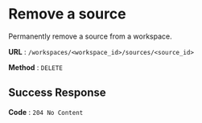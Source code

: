 # Remove a source

Permanently remove a source from a workspace.

**URL** : `/workspaces/<workspace_id>/sources/<source_id>`

**Method** : `DELETE`

## Success Response

**Code** : `204 No Content`
